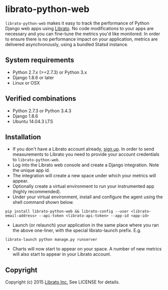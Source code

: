 librato-python-web
==================

`librato-python-web` makes it easy to track the performance of Python Django web apps using [Librato](https://metrics.librato.com/). No code modifications to your apps are necessary and you can fine-tune the metrics you'd like monitored. In order to ensure there is no performance impact on your application, metrics are delivered asynchronously, using a bundled Statsd instance.

## System requirements

* Python 2.7.x (>=2.7.3) or Python 3.x
* Django 1.8.6 or later
* Linux or OSX

## Verified combinations
* Python 2.7.3 or Python 3.4.3
* Django 1.8.6
* Ubuntu 14.04.3 LTS


## Installation

* If you don't have a Librato account already, [sign up](https://metrics.librato.com/). In order to send measurements to Librato you need to provide your account credentials to `librato-python-web`.
* Log into the Librato web console and create a Django integration. Note the unique app id.
* The integration will create a new space under which your metrics will appear.
* Optionally create a virtual environment to run your instrumented app (highly recommended).
* Under your virtual environment, install and configure the agent using the shell command shown below.
```
pip install librato-python-web && librato-config --user <librato-email-address> --api-token <librato-api-token> --app-id <app-id>
```
* Launch (or relaunch) your application in the same place where you ran the above one-liner, with the special librato-launch prefix. E.g.
```
librato-launch python manage.py runserver
```
* Charts will now start to appear on your space. A number of new metrics will also start to appear in your Librato account.

## Copyright

Copyright (c) 2015 [Librato Inc.](http://librato.com) See LICENSE for details.

